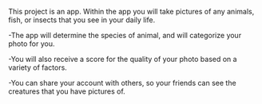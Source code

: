 This project is an app. Within the app you will take pictures of any animals, fish, or insects that you see in your daily life. 

-The app will determine the species of animal, and will categorize your photo for you. 

-You will also receive a score for the quality of your photo based on a variety of factors. 

-You can share your account with others, so your friends can see the creatures that you have pictures of.
